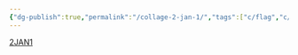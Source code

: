 ```yaml
---
{"dg-publish":true,"permalink":"/collage-2-jan-1/","tags":["c/flag","c/US","c/sign","c/jonny","c/yellow","c/blue","c/trip","c/CK"],"created":"2024-01-03T16:51:01.823-05:00","updated":"2024-01-04T18:26:04.489-05:00"}
---
```



[2JAN1](https://www.instagram.com/p/CJowzRShmHF/)

